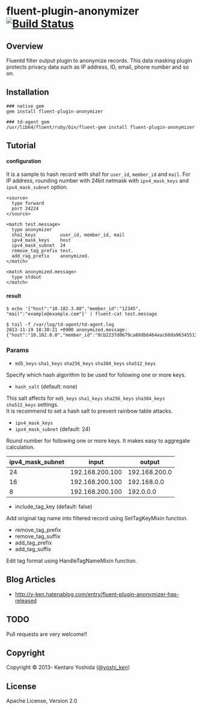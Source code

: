 # fluent-plugin-anonymizer [![Build Status](https://travis-ci.org/y-ken/fluent-plugin-anonymizer.png?branch=master)](https://travis-ci.org/y-ken/fluent-plugin-anonymizer)

## Overview

Fluentd filter output plugin to anonymize records. This data masking plugin protects privacy data such as IP address, ID, email, phone number and so on.

## Installation

`````
### native gem
gem install fluent-plugin-anonymizer

### td-agent gem
/usr/lib64/fluent/ruby/bin/fluent-gem install fluent-plugin-anonymizer
`````

## Tutorial

#### configuration

It is a sample to hash record with sha1 for `user_id`, `member_id` and `mail`. For IP address, rounding number with 24bit netmask with `ipv4_mask_keys` and `ipv4_mask_subnet` option.

`````
<source>
  type forward
  port 24224
</source>

<match test.message>
  type anonymizer
  sha1_keys         user_id, member_id, mail
  ipv4_mask_keys    host
  ipv4_mask_subnet  24
  remove_tag_prefix test.
  add_rag_prefix    anonymized.
</match>

<match anonymized.message>
  type stdout
</match>
`````

#### result

`````
$ echo '{"host":"10.102.3.80","member_id":"12345", "mail":"example@example.com"}' | fluent-cat test.message

$ tail -f /var/log/td-agent/td-agent.log
2013-11-19 18:30:21 +0900 anonymized.message: {"host":"10.102.0.0","member_id":"8cb2237d0679ca88db6464eac60da96345513964","mail":"914fec35ce8bfa1a067581032f26b053591ee38a"}
`````

### Params

* `md5_keys` `sha1_keys` `sha256_keys` `sha384_keys` `sha512_keys`

Specify which hash algorithm to be used for following one or more keys.

* `hash_salt` (default: none)

This salt affects for `md5_keys` `sha1_keys` `sha256_keys` `sha384_keys` `sha512_keys` settings.  
It is recommend to set a hash salt to prevent rainbow table attacks.


* `ipv4_mask_keys`
* `ipv4_mask_subnet` (default: 24)

Round number for following one or more keys. It makes easy to aggregate calculation. 

| ipv4_mask_subnet |      input      |    output     |
|------------------|-----------------|---------------|
|               24 | 192.168.200.100 | 192.168.200.0 |
|               16 | 192.168.200.100 | 192.168.0.0   |
|                8 | 192.168.200.100 | 192.0.0.0     |

* include_tag_key (default: false)

Add original tag name into filtered record using SetTagKeyMixin function.

* remove_tag_prefix
* remove_tag_suffix
* add_tag_prefix
* add_tag_suffix

Edit tag format using HandleTagNameMixin function.

## Blog Articles

* http://y-ken.hatenablog.com/entry/fluent-plugin-anonymizer-has-released

## TODO

Pull requests are very welcome!!

## Copyright

Copyright © 2013- Kentaro Yoshida ([@yoshi_ken](https://twitter.com/yoshi_ken))

## License

Apache License, Version 2.0
